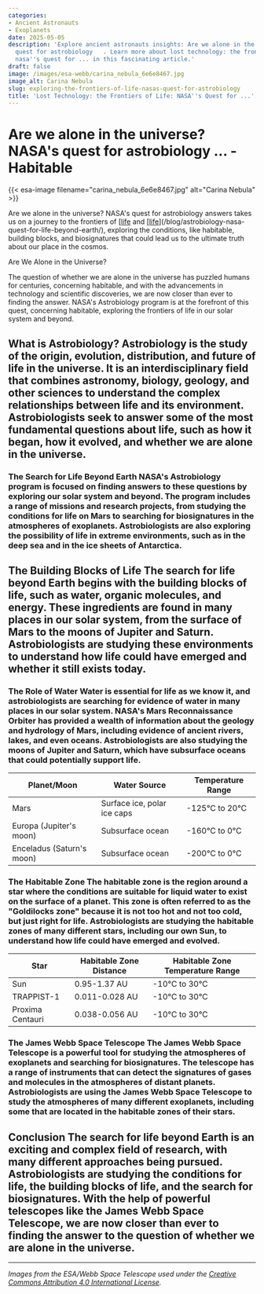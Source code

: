 ```yaml
---
categories:
- Ancient Astronauts
- Exoplanets
date: 2025-05-05
description: 'Explore ancient astronauts insights: Are we alone in the universe? NASA''s
  quest for astrobiology   . Learn more about lost technology: the frontiers of life:
  nasa''s quest for ... in this fascinating article.'
draft: false
image: /images/esa-webb/carina_nebula_6e6e8467.jpg
image_alt: Carina Nebula
slug: exploring-the-frontiers-of-life-nasas-quest-for-astrobiology
title: 'Lost Technology: the Frontiers of Life: NASA''s Quest for ...'
---
```


# Are we alone in the universe? NASA's quest for astrobiology ... - Habitable
{{< esa-image filename="carina_nebula_6e6e8467.jpg" alt="Carina Nebula" >}}



Are we alone in the universe? NASA's quest for astrobiology answers takes us on a journey to the frontiers of [[life](/blog/exploring-the-frontiers-of-life-nasas-astrobiology-quest) and [[life](/blog/astrobiology-and-the-quest-for-life-in-the-universe)](/blog/astrobiology-nasa-quest-for-life-beyond-earth/), exploring the conditions, like habitable, building blocks, and biosignatures that could lead us to the ultimate truth about our place in the cosmos.

Are We Alone in the Universe?

 The question of whether we are alone in the universe has puzzled humans for centuries, concerning habitable, and with the advancements in technology and scientific discoveries, we are now closer than ever to finding the answer. NASA's Astrobiology program is at the forefront of this quest, concerning habitable, exploring the frontiers of life in our solar system and beyond.

 ## What is Astrobiology? Astrobiology is the study of the origin, evolution, distribution, and future of life in the universe. It is an interdisciplinary field that combines astronomy, biology, geology, and other sciences to understand the complex relationships between life and its environment. Astrobiologists seek to answer some of the most fundamental questions about life, such as how it began, how it evolved, and whether we are alone in the universe.

 ### The Search for Life Beyond Earth NASA's Astrobiology program is focused on finding answers to these questions by exploring our solar system and beyond. The program includes a range of missions and research projects, from studying the conditions for life on Mars to searching for biosignatures in the atmospheres of exoplanets. Astrobiologists are also exploring the possibility of life in extreme environments, such as in the deep sea and in the ice sheets of Antarctica.

 ## The Building Blocks of Life The search for life beyond Earth begins with the building blocks of life, such as water, organic molecules, and energy. These ingredients are found in many places in our solar system, from the surface of Mars to the moons of Jupiter and Saturn. Astrobiologists are studying these environments to understand how life could have emerged and whether it still exists today.

 ### The Role of Water Water is essential for life as we know it, and astrobiologists are searching for evidence of water in many places in our solar system. NASA's Mars Reconnaissance Orbiter has provided a wealth of information about the geology and hydrology of Mars, including evidence of ancient rivers, lakes, and even oceans. Astrobiologists are also studying the moons of Jupiter and Saturn, which have subsurface oceans that could potentially support life.

 | Planet/Moon | Water Source | Temperature Range |
| --- | --- | --- |
| Mars | Surface ice, polar ice caps | -125°C to 20°C |
| Europa (Jupiter's moon) | Subsurface ocean | -160°C to 0°C |
| Enceladus (Saturn's moon) | Subsurface ocean | -200°C to 0°C | ## The Conditions for Life The conditions for life are complex and multifaceted, related to habitable, and astrobiologists are studying many different factors to understand how life could emerge and thrive. These factors include temperature, pressure, related to habitable, energy, and chemical composition. Astrobiologists are also studying the role of magnetic fields, which can protect life from harmful radiation and charged particles.

 ### The Habitable Zone The habitable zone is the region around a star where the conditions are suitable for liquid water to exist on the surface of a planet. This zone is often referred to as the "Goldilocks zone" because it is not too hot and not too cold, but just right for life. Astrobiologists are studying the habitable zones of many different stars, including our own Sun, to understand how life could have emerged and evolved.

 | Star | Habitable Zone Distance | Habitable Zone Temperature Range |
| --- | --- | --- |
| Sun | 0.95-1.37 AU | -10°C to 30°C |
| TRAPPIST-1 | 0.011-0.028 AU | -10°C to 30°C |
| Proxima Centauri | 0.038-0.056 AU | -10°C to 30°C | ## The Search for Biosignatures The search for biosignatures is an exciting and rapidly evolving field of research, with many different approaches being pursued. Astrobiologists are studying the atmospheres of exoplanets for signs of gases that could be produced by living organisms, such as oxygen, methane, and carbon dioxide. They are also studying the surfaces of planets and moons for signs of biological activity, such as organic molecules and biosignatures.

 ### The James Webb Space Telescope The James Webb Space Telescope is a powerful tool for studying the atmospheres of exoplanets and searching for biosignatures. The telescope has a range of instruments that can detect the signatures of gases and molecules in the atmospheres of distant planets. Astrobiologists are using the James Webb Space Telescope to study the atmospheres of many different exoplanets, including some that are located in the habitable zones of their stars.

 ## Conclusion The search for life beyond Earth is an exciting and complex field of research, with many different approaches being pursued. Astrobiologists are studying the conditions for life, the building blocks of life, and the search for biosignatures. With the help of powerful telescopes like the James Webb Space Telescope, we are now closer than ever to finding the answer to the question of whether we are alone in the universe.

---

*Images from the ESA/Webb Space Telescope used under the [Creative Commons Attribution 4.0 International License](https://creativecommons.org/licenses/by/4.0).*